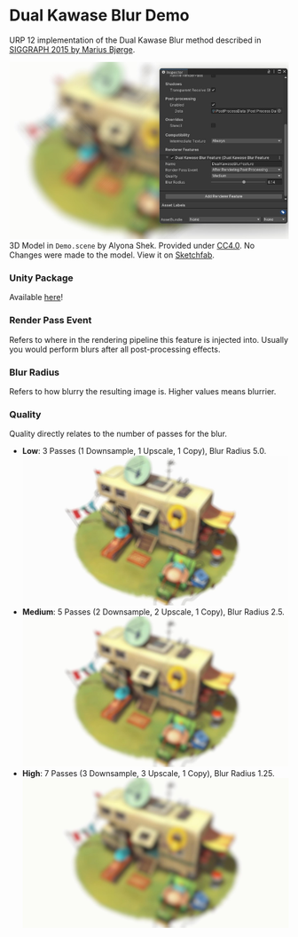 # Dual Kawase Blur Demo
URP 12 implementation of the Dual Kawase Blur method described in [SIGGRAPH 2015 by Marius Bjørge](https://community.arm.com/cfs-file/__key/communityserver-blogs-components-weblogfiles/00-00-00-20-66/siggraph2015_2D00_mmg_2D00_marius_2D00_notes.pdf). 

![Preview of effect.](ReadMeImages/Banner.jpg)
3D Model in `Demo.scene` by Alyona Shek. 
Provided under [CC4.0](https://creativecommons.org/licenses/by/4.0/). 
No Changes were made to the model. 
View it on [Sketchfab](https://sketchfab.com/3d-models/trailer-040ad3bbf0c54098b90a87ac517d3901).

### Unity Package
Available [here](https://github.com/Baedrick/Dual-Kawase-Blur)!

### Render Pass Event
Refers to where in the rendering pipeline this feature is injected into.
Usually you would perform blurs after all post-processing effects.

### Blur Radius
Refers to how blurry the resulting image is. Higher values means blurrier.

### Quality
Quality directly relates to the number of passes for the blur.
- **Low**: 3 Passes (1 Downsample, 1 Upscale, 1 Copy), Blur Radius 5.0.
  ![BlurLow.jpg](ReadMeImages/BlurLow.jpg)
- **Medium**: 5 Passes (2 Downsample, 2 Upscale, 1 Copy), Blur Radius 2.5.
  ![BlurMedium.jpg](ReadMeImages/BlurMedium.jpg)
- **High**: 7 Passes (3 Downsample, 3 Upscale, 1 Copy), Blur Radius 1.25.
  ![BlurHigh.jpg](ReadMeImages/BlurHigh.jpg)
